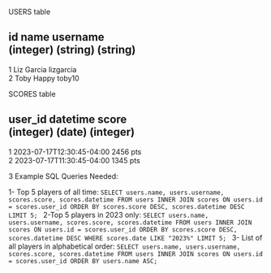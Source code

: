 USERS table

id                 name                  username                                             
(integer)         (string)              (string)                                           
-------------------------------------------------------------
1                Liz Garcia              lizgarcia                           
2                Toby Happy               toby10                                     


SCORES table

user_id             datetime                           score             
(integer)          (date)                             (integer)            
---------------------------------------------------------------------------------
1                 2023-07-17T12:30:45-04:00           2456 pts               
2                 2023-07-17T11:30:45-04:00           1345 pts              




3 Example SQL Queries Needed:

1- Top 5 players of all time:
`SELECT users.name, users.username, scores.score, scores.datetime FROM users INNER JOIN scores ON users.id = scores.user_id ORDER BY scores.score DESC, scores.datetime DESC LIMIT 5; ` 
2-Top 5 players in 2023 only:
`SELECT users.name, users.username, scores.score, scores.datetime FROM users INNER JOIN scores ON users.id = scores.user_id ORDER BY scores.score DESC, scores.datetime DESC WHERE scores.date LIKE "2023%" LIMIT 5; `
3- List of all players in alphabetical order:
`SELECT users.name, users.username, scores.score, scores.datetime FROM users INNER JOIN scores ON users.id = scores.user_id ORDER BY users.name ASC;` 